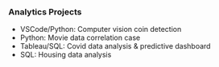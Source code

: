 ### Analytics Projects
* VSCode/Python: Computer vision coin detection 
* Python: Movie data correlation case
* Tableau/SQL: Covid data analysis & predictive dashboard
* SQL: Housing data analysis
